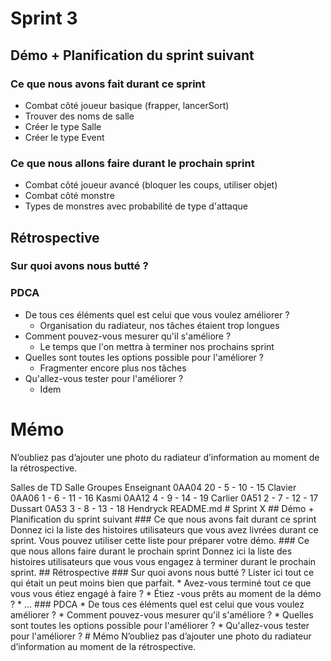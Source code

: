 # Sprint 3

## Démo + Planification du sprint suivant

### Ce que nous avons fait durant ce sprint
- Combat côté joueur basique (frapper, lancerSort)
- Trouver des noms de salle
- Créer le type Salle
- Créer le type Event

### Ce que nous allons faire durant le prochain sprint
- Combat côté joueur avancé (bloquer les coups, utiliser objet)
- Combat côté monstre
- Types de monstres avec probabilité de type d'attaque

## Rétrospective

### Sur quoi avons nous butté ?

### PDCA
* De tous ces éléments quel est celui que vous voulez améliorer ?
    - Organisation du radiateur, nos tâches étaient trop longues
* Comment pouvez-vous mesurer qu'il s'améliore ?
    - Le temps que l'on mettra à terminer nos prochains sprint
* Quelles sont toutes les options possible pour l'améliorer ?
    - Fragmenter encore plus nos tâches
* Qu'allez-vous tester pour l'améliorer ?
    - Idem

# Mémo
N’oubliez pas d’ajouter une photo du radiateur d’information au moment de la rétrospective.

Salles de TD
Salle 	 Groupes 	Enseignant
0AA04 	20 - 5 - 10 - 15 	Clavier
0AA06 	1 - 6 - 11 - 16 	Kasmi
0AA12 	4 - 9 - 14 - 19 	Carlier
0A51 	2 - 7 - 12 - 17 	Dussart
0A53 	3 - 8 - 13 - 18 	Hendryck
README.md # Sprint X ## Démo + Planification du sprint suivant ### Ce que nous avons fait durant ce sprint Donnez ici la liste des histoires utilisateurs que vous avez livrées durant ce sprint. Vous pouvez utiliser cette liste pour préparer votre démo. ### Ce que nous allons faire durant le prochain sprint Donnez ici la liste des histoires utilisateurs que vous vous engagez à terminer durant le prochain sprint. ## Rétrospective ### Sur quoi avons nous butté ? Lister ici tout ce qui était un peut moins bien que parfait. * Avez-vous terminé tout ce que vous vous étiez engagé à faire ? * Étiez -vous prêts au moment de la démo ? * ... ### PDCA * De tous ces éléments quel est celui que vous voulez améliorer ? * Comment pouvez-vous mesurer qu'il s'améliore ? * Quelles sont toutes les options possible pour l'améliorer ? * Qu'allez-vous tester pour l'améliorer ? # Mémo N’oubliez pas d’ajouter une photo du radiateur d’information au moment de la rétrospective. 